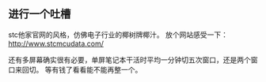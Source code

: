 
## 进行一个吐槽

stc他家官网的风格，仿佛电子行业的椰树牌椰汁。
放个网站感受一下：http://www.stcmcudata.com/

还有多屏幕确实很有必要，单屏笔记本干活时平均一分钟切五次窗口，还是两个窗口来回切。
等有钱了看看能不能再整一个。
